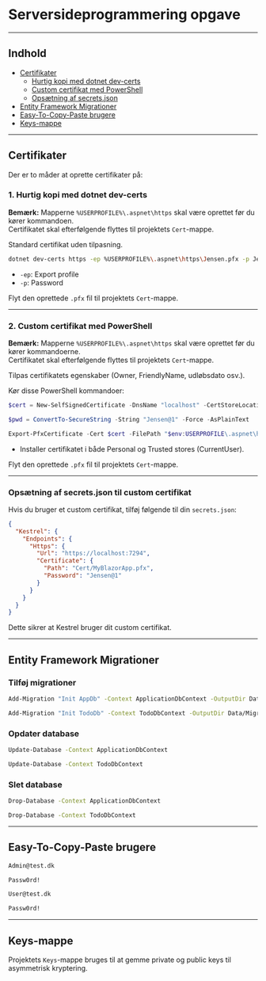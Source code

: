﻿# Serversideprogrammering opgave

---

## Indhold

- [Certifikater](#certifikater)
  - [Hurtig kopi med dotnet dev-certs](#1-hurtig-kopi-med-dotnet-dev-certs)
  - [Custom certifikat med PowerShell](#2-custom-certifikat-med-powershell)
  - [Opsætning af secrets.json](#opsætning-af-secretsjson-til-custom-certifikat)
- [Entity Framework Migrationer](#entity-framework-migrationer)
- [Easy-To-Copy-Paste brugere](#easy-to-copy-paste-brugere)
- [Keys-mappe](#keys-mappe)

---

## Certifikater

Der er to måder at oprette certifikater på:

### 1. Hurtig kopi med dotnet dev-certs
**Bemærk:** Mapperne `%USERPROFILE%\.aspnet\https` skal være oprettet før du kører kommandoen.    
Certifikatet skal efterfølgende flyttes til projektets `Cert`-mappe.

Standard certifikat uden tilpasning.

```sh
dotnet dev-certs https -ep %USERPROFILE%\.aspnet\https\Jensen.pfx -p Jensen@1
```
- `-ep`: Export profile
- `-p`: Password

Flyt den oprettede `.pfx` fil til projektets `Cert`-mappe.

---

### 2. Custom certifikat med PowerShell
**Bemærk:** Mapperne `%USERPROFILE%\.aspnet\https` skal være oprettet før du kører kommandoerne.    
Certifikatet skal efterfølgende flyttes til projektets `Cert`-mappe.

Tilpas certifikatets egenskaber (Owner, FriendlyName, udløbsdato osv.).

Kør disse PowerShell kommandoer:

```powershell
$cert = New-SelfSignedCertificate -DnsName "localhost" -CertStoreLocation "cert:\CurrentUser\My" -FriendlyName "My Custom Blazor Cert" -NotAfter (Get-Date).AddMonths(2) -Subject "CN=.CustomBoys, O=Jensen, OU=CertBoys"
```
```powershell
$pwd = ConvertTo-SecureString -String "Jensen@1" -Force -AsPlainText
```
```powershell
Export-PfxCertificate -Cert $cert -FilePath "$env:USERPROFILE\.aspnet\https\MyBlazorApp.pfx" -Password $pwd
```
- Installer certifikatet i både Personal og Trusted stores (CurrentUser).

Flyt den oprettede `.pfx` fil til projektets `Cert`-mappe.

---

### Opsætning af secrets.json til custom certifikat
Hvis du bruger et custom certifikat, tilføj følgende til din `secrets.json`:

```json
{
  "Kestrel": {
    "Endpoints": {
      "Https": {
        "Url": "https://localhost:7294",
        "Certificate": {
          "Path": "Cert/MyBlazorApp.pfx",
          "Password": "Jensen@1"
        }
      }
    }
  }
}
```
Dette sikrer at Kestrel bruger dit custom certifikat.

---

## Entity Framework Migrationer

### Tilføj migrationer
```sh
Add-Migration "Init AppDb" -Context ApplicationDbContext -OutputDir Data/Migrations/AppDb
```
```sh
Add-Migration "Init TodoDb" -Context TodoDbContext -OutputDir Data/Migrations/TodoDb
```

### Opdater database
```sh
Update-Database -Context ApplicationDbContext
```
```sh
Update-Database -Context TodoDbContext
```

### Slet database
```sh
Drop-Database -Context ApplicationDbContext
```
```sh
Drop-Database -Context TodoDbContext
```

---

## Easy-To-Copy-Paste brugere

```txt
Admin@test.dk
```
```txt
Passw0rd!
```
```txt
User@test.dk
```
```txt
Passw0rd!
```

---

## Keys-mappe

Projektets `Keys`-mappe bruges til at gemme private og public keys til asymmetrisk kryptering.
